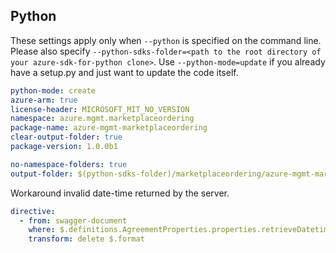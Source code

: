 ## Python

These settings apply only when `--python` is specified on the command line.
Please also specify `--python-sdks-folder=<path to the root directory of your azure-sdk-for-python clone>`.
Use `--python-mode=update` if you already have a setup.py and just want to update the code itself.

``` yaml $(python)
python-mode: create
azure-arm: true
license-header: MICROSOFT_MIT_NO_VERSION
namespace: azure.mgmt.marketplaceordering
package-name: azure-mgmt-marketplaceordering
clear-output-folder: true
package-version: 1.0.0b1
```

``` yaml $(python) 
no-namespace-folders: true
output-folder: $(python-sdks-folder)/marketplaceordering/azure-mgmt-marketplaceordering/azure/mgmt/marketplaceordering
```


Workaround invalid date-time returned by the server.

``` yaml $(python)
directive:
  - from: swagger-document
    where: $.definitions.AgreementProperties.properties.retrieveDatetime
    transform: delete $.format
```